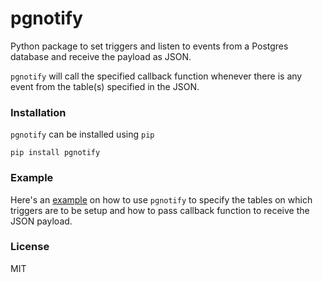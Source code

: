 # pgnotify

Python package to set triggers and listen to events from a Postgres database and receive the payload as JSON.

`pgnotify` will call the specified callback function whenever there is any event from the table(s) specified in the JSON.

### Installation

`pgnotify` can be installed using `pip`

```
pip install pgnotify
```

### Example

Here's an [example](https://github.com/waseem18/pgnotify/blob/master/examples/example.py) on how to use `pgnotify` to specify the tables on which triggers are to be setup and how to pass callback function to receive the JSON payload.

### License
MIT
